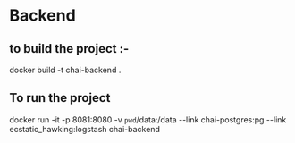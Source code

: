# Backend

## to build the project :-

docker build -t chai-backend .

## To run the project

docker run   -it -p 8081:8080 -v `pwd`/data:/data  --link chai-postgres:pg --link ecstatic_hawking:logstash chai-backend
